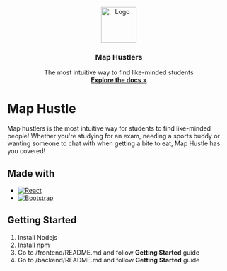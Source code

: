 <br />
<div align="center">
  <a href="https://github.com/othneildrew/Best-README-Template">
    <img src="images/logo.png" alt="Logo" width="80" height="80">
  </a>

  <h3 align="center">Map Hustlers</h3>

  <p align="center">
    The most intuitive way to find like-minded students
    <br />
    <a href="https://github.com/DDevHan/hackeo-2022/blob/main/README.md"><strong>Explore the docs »</strong></a>
  </p>
</div>


# Map Hustle
Map hustlers is the most intuitive way for students to find like-minded people! Whether you're studying for an exam, needing a sports buddy or wanting someone to chat with when getting a bite to eat, Map Hustle has you covered!

## Made with

* [![React][React.js]][React-url]
* [![Bootstrap][Bootstrap.com]][Bootstrap-url]


## Getting Started
1. Install Nodejs
2. Install npm
3. Go to /frontend/README.md and follow __Getting Started__ guide
4. Go to /backend/README.md and follow __Getting Started__ guide

<!-- MARKDOWN LINKS & IMAGES -->
[React.js]: https://img.shields.io/badge/React-20232A?style=for-the-badge&logo=react&logoColor=61DAFB
[React-url]: https://reactjs.org/
[Bootstrap.com]: https://img.shields.io/badge/Bootstrap-563D7C?style=for-the-badge&logo=bootstrap&logoColor=white
[Bootstrap-url]: https://getbootstrap.com